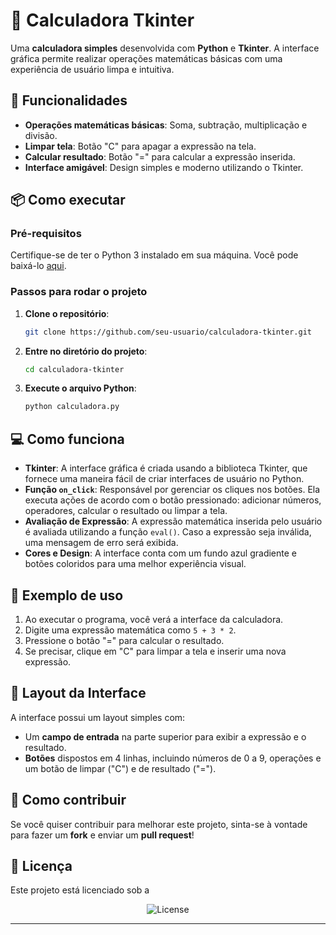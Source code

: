 
# 🧮 Calculadora Tkinter

Uma **calculadora simples** desenvolvida com **Python** e **Tkinter**. A interface gráfica permite realizar operações matemáticas básicas com uma experiência de usuário limpa e intuitiva.

## 🚀 Funcionalidades

- **Operações matemáticas básicas**: Soma, subtração, multiplicação e divisão.
- **Limpar tela**: Botão "C" para apagar a expressão na tela.
- **Calcular resultado**: Botão "=" para calcular a expressão inserida.
- **Interface amigável**: Design simples e moderno utilizando o Tkinter.

## 📦 Como executar

### Pré-requisitos
Certifique-se de ter o Python 3 instalado em sua máquina. Você pode baixá-lo [aqui](https://www.python.org/downloads/).

### Passos para rodar o projeto

1. **Clone o repositório**:
   ```bash
   git clone https://github.com/seu-usuario/calculadora-tkinter.git
   ```

2. **Entre no diretório do projeto**:
   ```bash
   cd calculadora-tkinter
   ```

3. **Execute o arquivo Python**:
   ```bash
   python calculadora.py
   ```

## 💻 Como funciona

- **Tkinter**: A interface gráfica é criada usando a biblioteca Tkinter, que fornece uma maneira fácil de criar interfaces de usuário no Python.
- **Função `on_click`**: Responsável por gerenciar os cliques nos botões. Ela executa ações de acordo com o botão pressionado: adicionar números, operadores, calcular o resultado ou limpar a tela.
- **Avaliação de Expressão**: A expressão matemática inserida pelo usuário é avaliada utilizando a função `eval()`. Caso a expressão seja inválida, uma mensagem de erro será exibida.
- **Cores e Design**: A interface conta com um fundo azul gradiente e botões coloridos para uma melhor experiência visual.

## 📸 Exemplo de uso

1. Ao executar o programa, você verá a interface da calculadora.
2. Digite uma expressão matemática como `5 + 3 * 2`.
3. Pressione o botão "=" para calcular o resultado.
4. Se precisar, clique em "C" para limpar a tela e inserir uma nova expressão.

## 🎨 Layout da Interface

A interface possui um layout simples com:

- Um **campo de entrada** na parte superior para exibir a expressão e o resultado.
- **Botões** dispostos em 4 linhas, incluindo números de 0 a 9, operações e um botão de limpar ("C") e de resultado ("=").

## 🔧 Como contribuir

Se você quiser contribuir para melhorar este projeto, sinta-se à vontade para fazer um **fork** e enviar um **pull request**!

## 📜 Licença

Este projeto está licenciado sob a <p align="center"><img alt="License" src="https://img.shields.io/static/v1?label=license&message=MIT&color=49AA26&labelColor=000000"></p>

---
